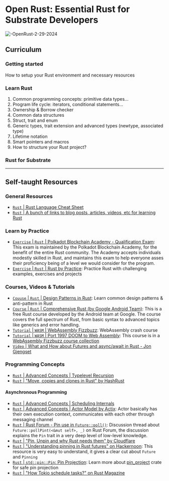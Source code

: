 # Open Rust: Essential Rust for Substrate Developers

![-OpenRust-2-29-2024](https://github.com/openguild-labs/open-rust/assets/56880684/36780f74-079c-45ab-986a-f69e414a3a30)

## Curriculum
### Getting started
How to setup your Rust environment and necessary resources
### Learn Rust
1. Common programming concepts: primitive data types...
2. Program life cycle: iterators, conditional statements...
3. Ownership & Borrow checker
4. Common data structures
5. Struct, trait and enum
6. Generic types, trait extension and advanced types (newtype, associated type)
7. Lifetime notation
8. Smart pointers and macros 
9. How to structure your Rust project?
### Rust for Substrate
--------------------------------------------------------
## Self-taught Resources
### General Resources
- [`Rust` | Rust Language Cheat Sheet](https://cheats.rs/)
- [`Rust` | A bunch of links to blog posts, articles, videos, etc for learning Rust](https://github.com/ctjhoa/rust-learning)
### Learn by Practice
- [`Exercise` | `Rust` | Polkadot Blockchain Academy - Qualification Exam](https://github.com/Polkadot-Blockchain-Academy/pba-qualifier-exam/): This exam is maintained by the Polkadot Blockchain Academy, for the benefit of the entire Rust community. The Academy accepts individuals modestly skilled in Rust, and maintains this exam to help everyone asses their proficiency being of a level we would consider for the program.
- [`Exercise` | `Rust` | Rust by Practice](https://practice.course.rs/why-exercise.html): Practice Rust with challenging examples, exercises and projects
### Courses, Videos & Tutorials
- [`Couuse` | `Rust` | Design Patterns in Rust](https://rust-unofficial.github.io/patterns/): Learn common design patterns & anti-pattern in Rust
- [`Course` | `Rust` | Comprehensive Rust (by Google Android Team)](https://github.com/google/comprehensive-rust): This is a free Rust course developed by the Android team at Google. The course covers the full spectrum of Rust, from basic syntax to advanced topics like generics and error handling.
- [`Tutorial` | `WASM` | WebAssembly Fizzbuzz](https://github.com/diekmann/wasm-fizzbuzz): WebAssembly crash course
- [`Tutorial` | `WASM` | Port 1997 DOOM to Web Assembly](https://github.com/diekmann/wasm-fizzbuzz/tree/main/doom): This course is in a [WebAssembly Fizzbuzz course collection](https://github.com/diekmann/wasm-fizzbuzz/)
- [`Video` | What and How about Futures and async/await in Rust - Jon Gjengset](https://www.youtube.com/watch?v=9_3krAQtD2k)
### Programming Concepts
- [`Rust` | Advanced Concepts | Typelevel Recursion](https://beachape.com/blog/2017/03/12/gentle-intro-to-type-level-recursion-in-Rust-from-zero-to-frunk-hlist-sculpting/)
- [`Rust` | "Move, copies and clones in Rust" by HashRust](https://hashrust.com/blog/moves-copies-and-clones-in-rust/)
#### Asynchronous Programming
- [`Rust` | Advanced Concepts | Scheduling Internals](https://tontinton.com/posts/scheduling-internals/)
- [`Rust` | Advanced Concepts | Actor Model by Actix](https://actix.rs/docs/actix/actor/): Actor basically has their own execution context, communicates with each other through messaging channel
- [`Rust` | Rust Forum - Pin use in `Future::poll()`](https://users.rust-lang.org/t/pin-use-in-futures-poll/80264/7): Discussion thread about `Future::pollPint(<&mut self>, _)` on Rust Forum, the discussion explains the `Pin` trait in a very deep level of low-level knowledge.
- [`Rust` | "Pin, Unpin and why Rust needs them" by Cloudflare](https://blog.cloudflare.com/pin-and-unpin-in-rust/)
- [`Rust` | "Understanding pinning in Rust futures" on Hackernoon](https://hackernoon.com/pin-safety-understanding-pinning-in-rust-futures): This resource is very easy to understand, it gives a clear cut about `Future` and `Pinning`
- [`Rust` | `std::pin::Pin`: Pin Projection](https://doc.rust-lang.org/std/pin/index.html#projections-and-structural-pinning): Learn more about [pin_project](https://docs.rs/pin-project/latest/pin_project/) crate for safe pin projection
- [`Rust` | "How Tokio schedule tasks?" on Rust Magazine](https://rustmagazine.org/issue-4/how-tokio-schedule-tasks/)

